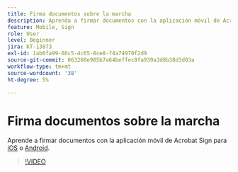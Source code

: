 ```yaml
---
title: Firma documentos sobre la marcha
description: Aprenda a firmar documentos con la aplicación móvil de Acrobat Sign
feature: Mobile, Sign
role: User
level: Beginner
jira: KT-13873
exl-id: 1ab0fa99-60c5-4c65-8ce8-f4a74970f2d9
source-git-commit: 063268e985b7a64beffec8fa939a3d8b38d3d03a
workflow-type: tm+mt
source-wordcount: '38'
ht-degree: 5%

---
```


# Firma documentos sobre la marcha

Aprende a firmar documentos con la aplicación móvil de Acrobat Sign para [iOS](https://apps.apple.com/es/app/adobe-sign/id481082197) o [Android](https://play.google.com/store/apps/details?id=com.adobe.echosign&hl=es).

>[!VIDEO](https://video.tv.adobe.com/v/3439035?quality=12&learn=on&hidetitle=true&captions=spa)
